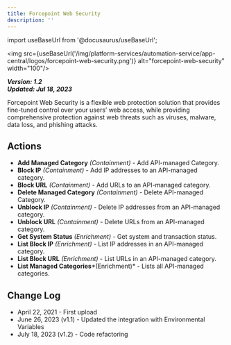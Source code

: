 ```yaml
---
title: Forcepoint Web Security
description: ''
---
```

import useBaseUrl from '@docusaurus/useBaseUrl';

<img src={useBaseUrl('/img/platform-services/automation-service/app-central/logos/forcepoint-web-security.png')} alt="forcepoint-web-security" width="100"/>

***Version: 1.2  
Updated: Jul 18, 2023***

Forcepoint Web Security is a flexible web protection solution that provides fine-tuned control over your users’ web access, while providing comprehensive protection against web threats such as viruses, malware, data loss, and phishing attacks. 

## Actions

* **Add Managed Category** *(Containment)* - Add API-managed Category.
* **Block IP** *(Containment)* - Add IP addresses to an API-managed category.
* **Block URL** *(Containment)* - Add URLs to an API-managed category.
* **Delete Managed Category** *(Containment)* - Delete API-managed Category.
* **Unblock IP** *(Containment)* - Delete IP addresses from an API-managed category.
* **Unblock URL** *(Containment)* - Delete URLs from an API-managed category.
* **Get System Status** *(Enrichment)* - Get system and transaction status.
* **List Block IP** *(Enrichment)* - List IP addresses in an API-managed category.
* **List Block URL** *(Enrichment)* - List URLs in an API-managed category.
* **List Managed Categories***(Enrichment)* - Lists all API-managed categories.

## Change Log

* April 22, 2021 - First upload
* June 26, 2023 (v1.1) - Updated the integration with Environmental Variables
* July 18, 2023 (v1.2) - Code refactoring
